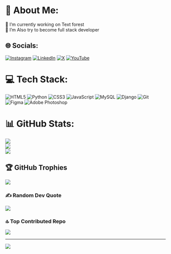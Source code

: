 # 💫 About Me:
🔭 I’m currently working on Text forest<br>🌱 I’m Also try to become full stack developer


## 🌐 Socials:
[![Instagram](https://img.shields.io/badge/Instagram-%23E4405F.svg?logo=Instagram&logoColor=white)](https://instagram.com/mrprogrammerr) [![LinkedIn](https://img.shields.io/badge/LinkedIn-%230077B5.svg?logo=linkedin&logoColor=white)](https://linkedin.com/in/https://www.linkedin.com/in/ilia-karimi-94391b240/) [![X](https://img.shields.io/badge/X-black.svg?logo=X&logoColor=white)](https://x.com/realmrprgrr) [![YouTube](https://img.shields.io/badge/YouTube-%23FF0000.svg?logo=YouTube&logoColor=white)](https://youtube.com/@realmrprogrammerr) 

# 💻 Tech Stack:
![HTML5](https://img.shields.io/badge/html5-%23E34F26.svg?style=for-the-badge&logo=html5&logoColor=white) ![Python](https://img.shields.io/badge/python-3670A0?style=for-the-badge&logo=python&logoColor=ffdd54) ![CSS3](https://img.shields.io/badge/css3-%231572B6.svg?style=for-the-badge&logo=css3&logoColor=white) ![JavaScript](https://img.shields.io/badge/javascript-%23323330.svg?style=for-the-badge&logo=javascript&logoColor=%23F7DF1E) ![MySQL](https://img.shields.io/badge/mysql-4479A1.svg?style=for-the-badge&logo=mysql&logoColor=white) ![Django](https://img.shields.io/badge/django-%23092E20.svg?style=for-the-badge&logo=django&logoColor=white) ![Git](https://img.shields.io/badge/git-%23F05033.svg?style=for-the-badge&logo=git&logoColor=white) ![Figma](https://img.shields.io/badge/figma-%23F24E1E.svg?style=for-the-badge&logo=figma&logoColor=white) ![Adobe Photoshop](https://img.shields.io/badge/adobe%20photoshop-%2331A8FF.svg?style=for-the-badge&logo=adobe%20photoshop&logoColor=white)
# 📊 GitHub Stats:
![](https://github-readme-stats.vercel.app/api?username=mrprogramm3rr&theme=dark&hide_border=false&include_all_commits=false&count_private=false)<br/>
![](https://github-readme-streak-stats.herokuapp.com/?user=mrprogramm3rr&theme=dark&hide_border=false)<br/>
![](https://github-readme-stats.vercel.app/api/top-langs/?username=mrprogramm3rr&theme=dark&hide_border=false&include_all_commits=false&count_private=false&layout=compact)

## 🏆 GitHub Trophies
![](https://github-profile-trophy.vercel.app/?username=mrprogramm3rr&theme=city_lights&no-frame=false&no-bg=true&margin-w=4)

### ✍️ Random Dev Quote
![](https://quotes-github-readme.vercel.app/api?type=vetical&theme=dark)

### 🔝 Top Contributed Repo
![](https://github-contributor-stats.vercel.app/api?username=mrprogramm3rr&limit=5&theme=midnight-purple&combine_all_yearly_contributions=true)

---
[![](https://visitcount.itsvg.in/api?id=mrprogramm3rr&icon=5&color=11)](https://visitcount.itsvg.in)

<!-- Proudly created with GPRM ( https://gprm.itsvg.in ) -->
